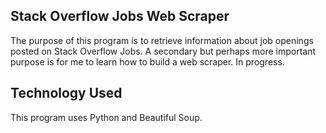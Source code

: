 ## Stack Overflow Jobs Web Scraper

The purpose of this program is to retrieve information about job openings posted on Stack Overflow Jobs.
A secondary but perhaps more important purpose is for me to learn how to build a web scraper.
In progress.

## Technology Used
This program uses Python and Beautiful Soup.